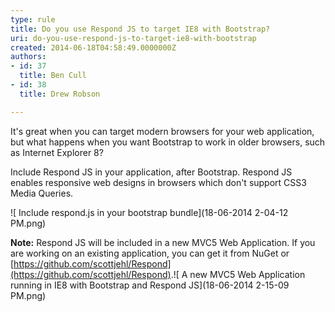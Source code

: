 ```yaml
---
type: rule
title: Do you use Respond JS to target IE8 with Bootstrap?
uri: do-you-use-respond-js-to-target-ie8-with-bootstrap
created: 2014-06-18T04:58:49.0000000Z
authors:
- id: 37
  title: Ben Cull
- id: 38
  title: Drew Robson

---
```


It's great when you can target modern browsers for your web application, but what happens when you want Bootstrap to work in older browsers, such as Internet Explorer 8?
 
Include Respond JS in your application, after Bootstrap. Respond JS enables responsive web designs in browsers which don't support CSS3 Media Queries.

![ Include respond.js in your bootstrap bundle](18-06-2014 2-04-12 PM.png)

**Note:** Respond JS will be included in a new MVC5 Web Application. If you are working on an existing application, you can get it from NuGet or [https://github.com/scottjehl/Respond​](https://github.com/scottjehl/Respond).
​
![ A new MVC5 Web Application running in IE8 with Bootstrap and Respond JS​](18-06-2014 2-15-09 PM.png)
